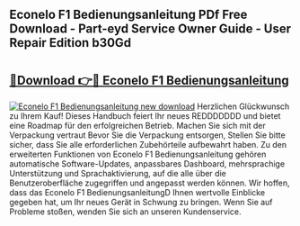 ## Econelo F1 Bedienungsanleitung PDf Free Download - Part-eyd Service Owner Guide - User Repair Edition b30Gd

# <h2><a href="http://df40kjy.blite.top/?on=Econelo+F1+Bedienungsanleitung">🔗Download 👉🔴 Econelo F1 Bedienungsanleitung</a></h2>

[![Econelo F1 Bedienungsanleitung new download](https://i.imgur.com/lujVjoI.png)](http://df40kjy.blite.top/?on=Econelo+F1+Bedienungsanleitung)
Herzlichen Glückwunsch zu Ihrem Kauf! Dieses Handbuch feiert Ihr neues REDDDDDDD und bietet eine Roadmap für den erfolgreichen Betrieb. Machen Sie sich mit der Verpackung vertraut Bevor Sie die Verpackung entsorgen, Stellen Sie bitte sicher, dass Sie alle erforderlichen Zubehörteile aufbewahrt haben. Zu den erweiterten Funktionen von Econelo F1 Bedienungsanleitung gehören automatische Software-Updates, anpassbares Dashboard, mehrsprachige Unterstützung und Sprachaktivierung, auf die alle über die Benutzeroberfläche zugegriffen und angepasst werden können. Wir hoffen, dass das Econelo F1 BedienungsanleitungD Ihnen wertvolle Einblicke gegeben hat, um Ihr neues Gerät in Schwung zu bringen. Wenn Sie auf Probleme stoßen, wenden Sie sich an unseren Kundenservice.
